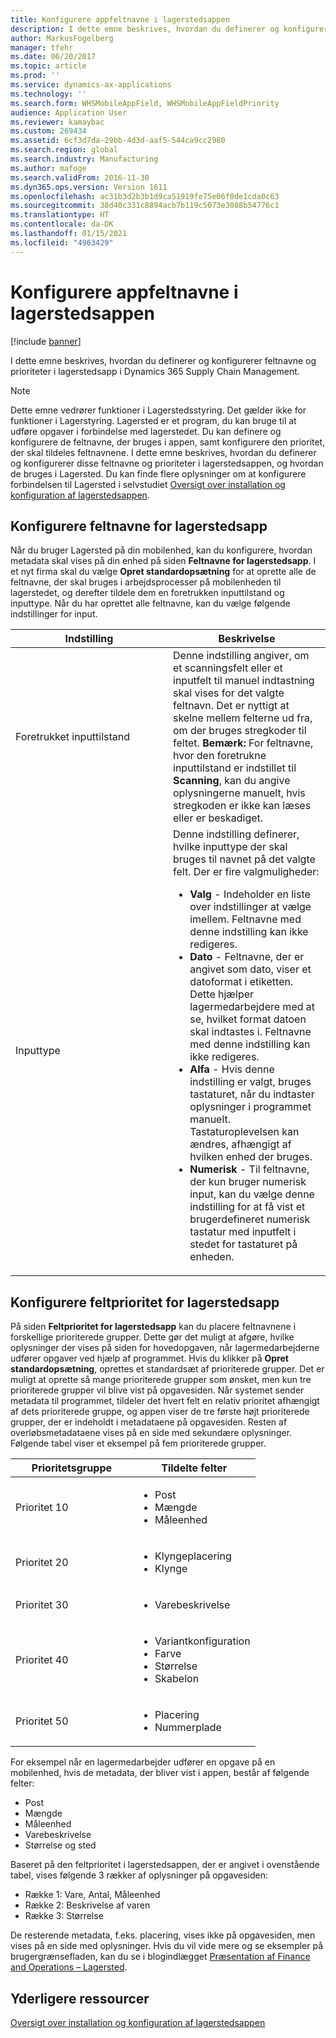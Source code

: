 ```yaml
---
title: Konfigurere appfeltnavne i lagerstedsappen
description: I dette emne beskrives, hvordan du definerer og konfigurerer feltnavne og prioriteter i lagerstedsapp i Dynamics 365 Supply Chain Management.
author: MarkusFogelberg
manager: tfehr
ms.date: 06/20/2017
ms.topic: article
ms.prod: ''
ms.service: dynamics-ax-applications
ms.technology: ''
ms.search.form: WHSMobileAppField, WHSMobileAppFieldPriority
audience: Application User
ms.reviewer: kamaybac
ms.custom: 269434
ms.assetid: 6cf3d7da-29bb-4d3d-aaf5-544ca9cc2980
ms.search.region: global
ms.search.industry: Manufacturing
ms.author: mafoge
ms.search.validFrom: 2016-11-30
ms.dyn365.ops.version: Version 1611
ms.openlocfilehash: ac31b3d2b3b1d9ca51919fe75e06f0de1cda0c63
ms.sourcegitcommit: 38d40c331c8894acb7b119c5073e3088b54776c1
ms.translationtype: HT
ms.contentlocale: da-DK
ms.lasthandoff: 01/15/2021
ms.locfileid: "4963429"
---
```

# <a name="configure-app-field-names-in-the-warehouse-app"></a>Konfigurere appfeltnavne i lagerstedsappen

[!include [banner](../includes/banner.md)]

I dette emne beskrives, hvordan du definerer og konfigurerer feltnavne og prioriteter i lagerstedsapp i Dynamics 365 Supply Chain Management. 

> [!NOTE]
> Dette emne vedrører funktioner i Lagerstedsstyring. Det gælder ikke for funktioner i Lagerstyring. Lagersted er et program, du kan bruge til at udføre opgaver i forbindelse med lagerstedet. Du kan definere og konfigurere de feltnavne, der bruges i appen, samt konfigurere den prioritet, der skal tildeles feltnavnene. I dette emne beskrives, hvordan du definerer og konfigurerer disse feltnavne og prioriteter i lagerstedsappen, og hvordan de bruges i Lagersted. Du kan finde flere oplysninger om at konfigurere forbindelsen til Lagersted i selvstudiet [Oversigt over installation og konfiguration af lagerstedsappen](install-configure-warehousing-app.md).

## <a name="configure-warehouse-app-field-names"></a>Konfigurere feltnavne for lagerstedsapp

Når du bruger Lagersted på din mobilenhed, kan du konfigurere, hvordan metadata skal vises på din enhed på siden **Feltnavne for lagerstedsapp**. I et nyt firma skal du vælge **Opret standardopsætning** for at oprette alle de feltnavne, der skal bruges i arbejdsprocesser på mobilenheden til lagerstedet, og derefter tildele dem en foretrukken inputtilstand og inputtype. Når du har oprettet alle feltnavne, kan du vælge følgende indstillinger for input.

<table>
<colgroup>
<col width="50%" />
<col width="50%" />
</colgroup>
<thead>
<tr class="header">
<th>Indstilling</th>
<th>Beskrivelse</th>
</tr>
</thead>
<tbody>
<tr class="odd">
<td>Foretrukket inputtilstand</td>
<td>Denne indstilling angiver, om et scanningsfelt eller et inputfelt til manuel indtastning skal vises for det valgte feltnavn. Det er nyttigt at skelne mellem felterne ud fra, om der bruges stregkoder til feltet. <strong>Bemærk:</strong> For feltnavne, hvor den foretrukne inputtilstand er indstillet til <strong>Scanning</strong>, kan du angive oplysningerne manuelt, hvis stregkoden er ikke kan læses eller er beskadiget.</td>
</tr>
<tr class="even">
<td>Inputtype</td>
<td>Denne indstilling definerer, hvilke inputtype der skal bruges til navnet på det valgte felt. Der er fire valgmuligheder:
<ul>
<li><strong>Valg</strong> - Indeholder en liste over indstillinger at vælge imellem. Feltnavne med denne indstilling kan ikke redigeres.</li>
<li><strong>Dato</strong> - Feltnavne, der er angivet som dato, viser et datoformat i etiketten. Dette hjælper lagermedarbejdere med at se, hvilket format datoen skal indtastes i. Feltnavne med denne indstilling kan ikke redigeres.</li>
<li><strong>Alfa</strong> - Hvis denne indstilling er valgt, bruges tastaturet, når du indtaster oplysninger i programmet manuelt. Tastaturoplevelsen kan ændres, afhængigt af hvilken enhed der bruges.</li>
<li><strong>Numerisk</strong> - Til feltnavne, der kun bruger numerisk input, kan du vælge denne indstilling for at få vist et brugerdefineret numerisk tastatur med inputfelt i stedet for tastaturet på enheden.</li>
</ul></td>
</tr>
</tbody>
</table>

## <a name="configure-warehouse-app-field-priority"></a>Konfigurere feltprioritet for lagerstedsapp

På siden **Feltprioritet for lagerstedsapp** kan du placere feltnavnene i forskellige prioriterede grupper. Dette gør det muligt at afgøre, hvilke oplysninger der vises på siden for hovedopgaven, når lagermedarbejderne udfører opgaver ved hjælp af programmet. Hvis du klikker på **Opret standardopsætning**, oprettes et standardsæt af prioriterede grupper. Det er muligt at oprette så mange prioriterede grupper som ønsket, men kun tre prioriterede grupper vil blive vist på opgavesiden. Når systemet sender metadata til programmet, tildeler det hvert felt en relativ prioritet afhængigt af dets prioriterede gruppe, og appen viser de tre første højt prioriterede grupper, der er indeholdt i metadataene på opgavesiden. Resten af overløbsmetadataene vises på en side med sekundære oplysninger. Følgende tabel viser et eksempel på fem prioriterede grupper.

<table>
<colgroup>
<col width="50%" />
<col width="50%" />
</colgroup>
<thead>
<tr class="header">
<th>Prioritetsgruppe</th>
<th>Tildelte felter</th>
</tr>
</thead>
<tbody>
<tr class="odd">
<td> Prioritet 10</td>
<td><ul>
<li>Post</li>
<li>Mængde</li>
<li>Måleenhed</li>
</ul></td>
</tr>
<tr class="even">
<td> Prioritet 20</td>
<td><ul>
<li>Klyngeplacering</li>
<li>Klynge</li>
</ul></td>
</tr>
<tr class="odd">
<td> Prioritet 30</td>
<td><ul>
<li>Varebeskrivelse</li>
</ul></td>
</tr>
<tr class="even">
<td> Prioritet 40</td>
<td><ul>
<li>Variantkonfiguration</li>
<li>Farve</li>
<li>Størrelse</li>
<li>Skabelon</li>
</ul></td>
</tr>
<tr class="odd">
<td> Prioritet 50</td>
<td><ul>
<li>Placering</li>
<li>Nummerplade</li>
</ul></td>
</tr>
</tbody>
</table>

For eksempel når en lagermedarbejder udfører en opgave på en mobilenhed, hvis de metadata, der bliver vist i appen, består af følgende felter:

-   Post
-   Mængde
-   Måleenhed
-   Varebeskrivelse
-   Størrelse og sted

Baseret på den feltprioritet i lagerstedsappen, der er angivet i ovenstående tabel, vises følgende 3 rækker af oplysninger på opgavesiden:

-   Række 1: Vare, Antal, Måleenhed
-   Række 2: Beskrivelse af varen
-   Række 3: Størrelse

De resterende metadata, f.eks. placering, vises ikke på opgavesiden, men vises på en side med oplysninger. Hvis du vil vide mere og se eksempler på brugergrænsefladen, kan du se i blogindlægget [Præsentation af Finance and Operations – Lagersted](https://blogs.msdn.microsoft.com/dynamicsaxscm/2017/01/20/announcing-dynamics-365-for-operations-warehousing/).

<a name="additional-resources"></a>Yderligere ressourcer
--------

[Oversigt over installation og konfiguration af lagerstedsappen](install-configure-warehousing-app.md)
